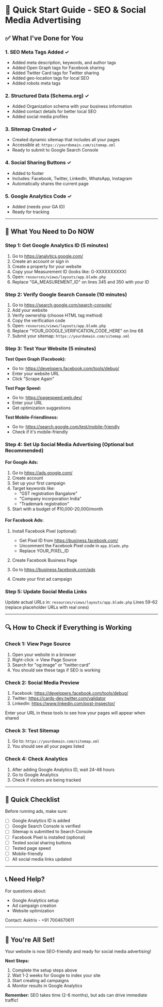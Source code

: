 # 🚀 Quick Start Guide - SEO & Social Media Advertising

## ✅ What I've Done for You

### 1. **SEO Meta Tags Added** ✓

-   Added meta description, keywords, and author tags
-   Added Open Graph tags for Facebook sharing
-   Added Twitter Card tags for Twitter sharing
-   Added geo-location tags for local SEO
-   Added robots meta tags

### 2. **Structured Data (Schema.org)** ✓

-   Added Organization schema with your business information
-   Added contact details for better local SEO
-   Added social media profiles

### 3. **Sitemap Created** ✓

-   Created dynamic sitemap that includes all your pages
-   Accessible at: `https://yourdomain.com/sitemap.xml`
-   Ready to submit to Google Search Console

### 4. **Social Sharing Buttons** ✓

-   Added to footer
-   Includes: Facebook, Twitter, LinkedIn, WhatsApp, Instagram
-   Automatically shares the current page

### 5. **Google Analytics Code** ✓

-   Added (needs your GA ID)
-   Ready for tracking

---

## 🎯 What You Need to Do NOW

### **Step 1: Get Google Analytics ID** (5 minutes)

1. Go to https://analytics.google.com/
2. Create an account or sign in
3. Create a property for your website
4. Copy your Measurement ID (looks like: G-XXXXXXXXXX)
5. Open: `resources/views/layouts/app.blade.php`
6. Replace "GA_MEASUREMENT_ID" on lines 345 and 350 with your ID

### **Step 2: Verify Google Search Console** (10 minutes)

1. Go to https://search.google.com/search-console/
2. Add your website
3. Verify ownership (choose HTML tag method)
4. Copy the verification code
5. Open: `resources/views/layouts/app.blade.php`
6. Replace "YOUR_GOOGLE_VERIFICATION_CODE_HERE" on line 68
7. Submit your sitemap: `https://yourdomain.com/sitemap.xml`

### **Step 3: Test Your Website** (5 minutes)

**Test Open Graph (Facebook):**

-   Go to: https://developers.facebook.com/tools/debug/
-   Enter your website URL
-   Click "Scrape Again"

**Test Page Speed:**

-   Go to: https://pagespeed.web.dev/
-   Enter your URL
-   Get optimization suggestions

**Test Mobile-Friendliness:**

-   Go to: https://search.google.com/test/mobile-friendly
-   Check if it's mobile-friendly

### **Step 4: Set Up Social Media Advertising** (Optional but Recommended)

#### For Google Ads:

1. Go to https://ads.google.com/
2. Create account
3. Set up your first campaign
4. Target keywords like:
    - "GST registration Bangalore"
    - "Company incorporation India"
    - "Trademark registration"
5. Start with a budget of ₹10,000-20,000/month

#### For Facebook Ads:

1. Install Facebook Pixel (optional):

    - Get Pixel ID from https://business.facebook.com/
    - Uncomment the Facebook Pixel code in `app.blade.php`
    - Replace YOUR_PIXEL_ID

2. Create Facebook Business Page
3. Go to https://business.facebook.com/ads
4. Create your first ad campaign

### **Step 5: Update Social Media Links**

Update actual URLs in: `resources/views/layouts/app.blade.php`
Lines 59-62 (replace placeholder URLs with real ones)

---

## 🔍 How to Check if Everything is Working

### Check 1: View Page Source

1. Open your website in a browser
2. Right-click → View Page Source
3. Search for "og:image" or "twitter:card"
4. You should see these tags if SEO is working

### Check 2: Social Media Preview

1. Facebook: https://developers.facebook.com/tools/debug/
2. Twitter: https://cards-dev.twitter.com/validator
3. LinkedIn: https://www.linkedin.com/post-inspector/

Enter your URL in these tools to see how your pages will appear when shared

### Check 3: Test Sitemap

1. Go to: `https://yourdomain.com/sitemap.xml`
2. You should see all your pages listed

### Check 4: Check Analytics

1. After adding Google Analytics ID, wait 24-48 hours
2. Go to Google Analytics
3. Check if visitors are being tracked

---

## 📱 Quick Checklist

Before running ads, make sure:

-   [ ] Google Analytics ID is added
-   [ ] Google Search Console is verified
-   [ ] Sitemap is submitted to Search Console
-   [ ] Facebook Pixel is installed (optional)
-   [ ] Tested social sharing buttons
-   [ ] Tested page speed
-   [ ] Mobile-friendly
-   [ ] All social media links updated

---

## 📞 Need Help?

For questions about:

-   Google Analytics setup
-   Ad campaign creation
-   Website optimization

Contact: Asktrix - +91 7004670611

---

## 🎉 You're All Set!

Your website is now SEO-friendly and ready for social media advertising!

**Next Steps:**

1. Complete the setup steps above
2. Wait 1-2 weeks for Google to index your site
3. Start creating ad campaigns
4. Monitor results in Google Analytics

**Remember:** SEO takes time (2-6 months), but ads can drive immediate traffic!
